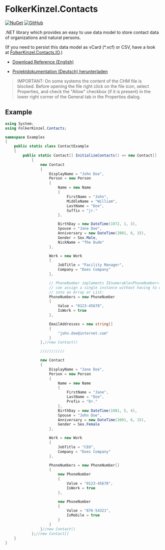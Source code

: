 # FolkerKinzel.Contacts
[![NuGet](https://img.shields.io/nuget/v/FolkerKinzel.Contacts)](https://www.nuget.org/packages/FolkerKinzel.Contacts/)
[![GitHub](https://img.shields.io/github/license/FolkerKinzel/Contacts)](https://github.com/FolkerKinzel/Contacts/blob/master/LICENSE)


.NET library which provides an easy to use data model to store contact data of organizations and natural persons.

(If you need to persist this data model as vCard (*.vcf) or CSV, have a look at [FolkerKinzel.Contacts.IO](https://github.com/FolkerKinzel/Contacts.IO).)



* [Download Reference (English)](https://github.com/FolkerKinzel/Contacts/blob/master/ProjectReference/1.4.1/FolkerKinzel.Contacts.en.chm)

* [Projektdokumentation (Deutsch) herunterladen](https://github.com/FolkerKinzel/Contacts/blob/master/ProjectReference/1.4.1/FolkerKinzel.Contacts.de.chm)

> IMPORTANT: On some systems the content of the CHM file is blocked. Before opening the file right click on the file icon, select Properties, and check the "Allow" checkbox (if it is present) in the lower right corner of the General tab in the Properties dialog.

## Example
```csharp
using System;
using FolkerKinzel.Contacts;

namespace Examples
{
    public static class ContactExample
    {
        public static Contact[] InitializeContacts() => new Contact[]
            {
                new Contact
                {
                    DisplayName = "John Doe",
                    Person = new Person
                    {
                        Name = new Name
                        {
                            FirstName = "John",
                            MiddleName = "William",
                            LastName = "Doe",
                            Suffix = "jr."
                        },

                        BirthDay = new DateTime(1972, 1, 3),
                        Spouse = "Jane Doe",
                        Anniversary = new DateTime(2001, 6, 15),
                        Gender = Sex.Male,
                        NickName = "The Dude"
                    },

                    Work = new Work
                    {
                        JobTitle = "Facility Manager",
                        Company = "Does Company"
                    },

                    // PhoneNumber implements IEnumerable<PhoneNumber>. So you
                    // can assign a single instance without having to wrap it 
                    // into an Array or List:
                    PhoneNumbers = new PhoneNumber
                    {
                        Value = "0123-45678",
                        IsWork = true
                    },

                    EmailAddresses = new string[]
                    {
                        "john.doe@internet.com"
                    }
                },//new Contact()

                ///////////

                new Contact
                {
                    DisplayName = "Jane Doe",
                    Person = new Person
                    {
                        Name = new Name
                        {
                            FirstName = "Jane",
                            LastName = "Doe",
                            Prefix = "Dr."
                        },
                        BirthDay = new DateTime(1981, 5, 4),
                        Spouse = "John Doe",
                        Anniversary = new DateTime(2001, 6, 15),
                        Gender = Sex.Female
                    },

                    Work = new Work
                    {
                        JobTitle = "CEO",
                        Company = "Does Company"
                    },

                    PhoneNumbers = new PhoneNumber[]
                    {
                        new PhoneNumber
                        {
                            Value = "0123-45678",
                            IsWork = true
                        },

                        new PhoneNumber
                        {
                            Value = "876-54321",
                            IsMobile = true
                        }
                    }
                }//new Contact()
            };//new Contact[]
    }
}
```
